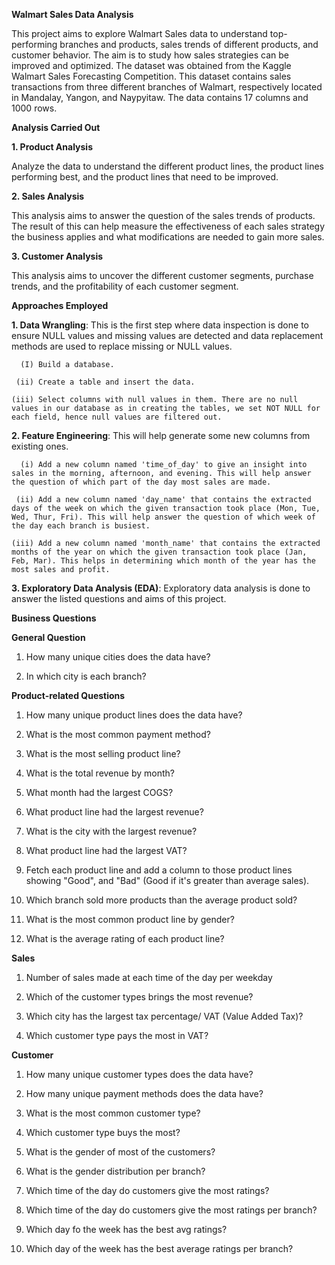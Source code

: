 **Walmart Sales Data Analysis**

This project aims to explore Walmart Sales data to understand top-performing branches and products, sales trends of different products, and customer behavior. The aim is to study how sales strategies can be improved and optimized. The dataset was obtained from the Kaggle Walmart Sales Forecasting Competition. This dataset contains sales transactions from three different branches of Walmart, respectively located in Mandalay, Yangon, and Naypyitaw. The data contains 17 columns and 1000 rows.

**Analysis Carried Out**

**1. Product Analysis**

Analyze the data to understand the different product lines, the product lines performing best, and the product lines that need to be improved.

**2. Sales Analysis**

This analysis aims to answer the question of the sales trends of products. The result of this can help measure the effectiveness of each sales strategy the business applies and what modifications are needed to gain more sales.

**3. Customer Analysis**

This analysis aims to uncover the different customer segments, purchase trends, and the profitability of each customer segment.

**Approaches Employed**

**1. Data Wrangling**: This is the first step where data inspection is done to ensure NULL values and missing values are detected and data replacement methods are used to replace missing or NULL values.

      (I) Build a database.
      
     (ii) Create a table and insert the data.
     
    (iii) Select columns with null values in them. There are no null values in our database as in creating the tables, we set NOT NULL for each field, hence null values are filtered out.
    
**2. Feature Engineering**: This will help generate some new columns from existing ones.

      (i) Add a new column named 'time_of_day' to give an insight into sales in the morning, afternoon, and evening. This will help answer the question of which part of the day most sales are made.
      
     (ii) Add a new column named 'day_name' that contains the extracted days of the week on which the given transaction took place (Mon, Tue, Wed, Thur, Fri). This will help answer the question of which week of the day each branch is busiest.
      
    (iii) Add a new column named 'month_name' that contains the extracted months of the year on which the given transaction took place (Jan, Feb, Mar). This helps in determining which month of the year has the most sales and profit.
      
**3. Exploratory Data Analysis (EDA)**: Exploratory data analysis is done to answer the listed questions and aims of this project.

**Business Questions** 

**General Question**

1. How many unique cities does the data have?

2. In which city is each branch?
   
**Product-related Questions**

1. How many unique product lines does the data have?

2. What is the most common payment method?

3. What is the most selling product line?

4. What is the total revenue by month?

5. What month had the largest COGS?

6. What product line had the largest revenue?

7. What is the city with the largest revenue?

8. What product line had the largest VAT?

9. Fetch each product line and add a column to those product lines showing "Good", and "Bad" (Good if it's greater than average sales).

10. Which branch sold more products than the average product sold?

11. What is the most common product line by gender?

12. What is the average rating of each product line?

**Sales**

1. Number of sales made at each time of the day per weekday

2. Which of the customer types brings the most revenue?

3. Which city has the largest tax percentage/ VAT (Value Added Tax)?

4. Which customer type pays the most in VAT?

**Customer**

1. How many unique customer types does the data have?

2. How many unique payment methods does the data have?

3. What is the most common customer type?

4. Which customer type buys the most?

5. What is the gender of most of the customers?

6. What is the gender distribution per branch?

7. Which time of the day do customers give the most ratings?

8. Which time of the day do customers give the most ratings per branch?

9. Which day fo the week has the best avg ratings?

10. Which day of the week has the best average ratings per branch?


